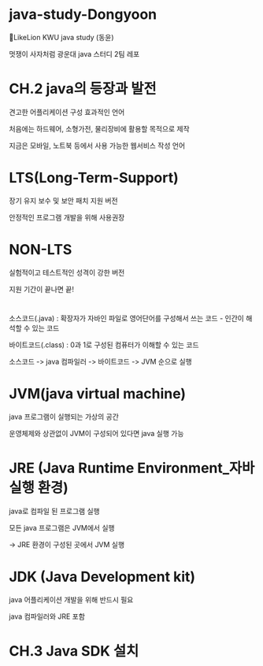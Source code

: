 # java-study-Dongyoon 
🦁LikeLion KWU java study (동윤)

멋쟁이 사자처럼 광운대 java 스터디 2팀 레포

# CH.2 java의 등장과 발전

견고한 어플리케이션 구성 효과적인 언어

처음에는 하드웨어, 소형가전, 물리장비에 활용할 목적으로 제작

지금은 모바일, 노트북 등에서 사용 가능한 웹서비스 작성 언어

# LTS(Long-Term-Support)

장기 유지 보수 및 보안 패치 지원 버전

안정적인 프로그램 개발을 위해 사용권장

# NON-LTS
실험적이고 테스트적인 성격이 강한 버전

지원 기간이 끝나면 끝!

# 
소스코드(.java) : 확장자가 자바인 파일로 영어단어를 구성해서 쓰는 코드 - 인간이 해석할 수 있는 코드

바이트코드(.class) : 0과 1로 구성된 컴퓨터가 이해할 수 있는 코드

소스코드 -> java 컴파일러 -> 바이트코드 -> JVM 순으로 실행

# JVM(java virtual machine)

java 프로그램이 실행되는 가상의 공간

운영체제와 상관없이 JVM이 구성되어 있다면 java 실행 가능 

# JRE (Java Runtime Environment_자바 실행 환경)

java로 컴파일 된 프로그램 실행

모든 java 프로그램은 JVM에서 실행

-> JRE 환경이 구성된 곳에서 JVM 실행

# JDK (Java Development kit)

java 어플리케이션 개발을 위해 반드시 필요

java 컴파일러와 JRE 포함

# CH.3 Java SDK 설치
